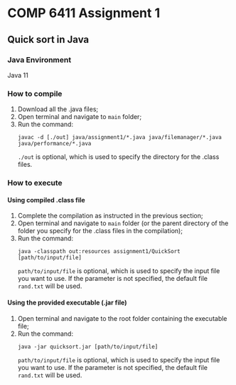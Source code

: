 COMP 6411 Assignment 1
==== 
Quick sort in Java
-------
### Java Environment
Java 11
### How to compile
1. Download all the .java files;
2. Open terminal and navigate to `main` folder;
3. Run the command:
   ```
   javac -d [./out] java/assignment1/*.java java/filemanager/*.java java/performance/*.java
   ```
   `./out` is optional, which is used to specify the directory for the .class files.

### How to execute
#### Using compiled .class file
1. Complete the compilation as instructed in the previous section;
2. Open terminal and navigate to `main` folder (or the parent directory of the folder you specify for the .class files
   in the compilation);
3. Run the command:
   ```
   java -classpath out:resources assignment1/QuickSort [path/to/input/file]
   ```
   `path/to/input/file` is optional, which is used to specify the input file you want to use. If the parameter
   is not specified, the default file `rand.txt` will be used.
#### Using the provided executable (.jar file)
1. Open terminal and navigate to the root folder containing the executable file;
2. Run the command:
   ```
   java -jar quicksort.jar [path/to/input/file]
   ```
   `path/to/input/file` is optional, which is used to specify the input file you want to use. If the parameter
   is not specified, the default file `rand.txt` will be used.